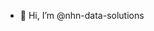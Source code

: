 - 👋 Hi, I’m @nhn-data-solutions


<!---
nhn-data-solutions/nhn-data-solutions is a ✨ special ✨ repository because its `README.md` (this file) appears on your GitHub profile.
You can click the Preview link to take a look at your changes.
--->

